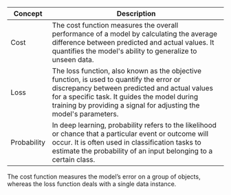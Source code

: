 | Concept    | Description                                                         |
|------------|---------------------------------------------------------------------|
| Cost       | The cost function measures the overall performance of a model by calculating the average difference between predicted and actual values. It quantifies the model's ability to generalize to unseen data.                          |
| Loss       | The loss function, also known as the objective function, is used to quantify the error or discrepancy between predicted and actual values for a specific task. It guides the model during training by providing a signal for adjusting the model's parameters.                                    |
| Probability | In deep learning, probability refers to the likelihood or chance that a particular event or outcome will occur. It is often used in classification tasks to estimate the probability of an input belonging to a certain class.                                        |

The cost function measures the model’s error on a group of objects, whereas the loss function deals with a single data instance.





